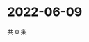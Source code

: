 # 2022-06-09

共 0 条

<!-- BEGIN WEIBO -->
<!-- 最后更新时间 Thu Jun 09 2022 21:35:14 GMT+0800 (China Standard Time) -->

<!-- END WEIBO -->

